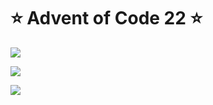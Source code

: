 # ⭐️ Advent of Code 22 ⭐️

![](https://img.shields.io/badge/day%20📅-6-blue)
  
![](https://img.shields.io/badge/stars%20⭐-8-yellow)
  
![](https://img.shields.io/badge/days%20completed-4-red)
